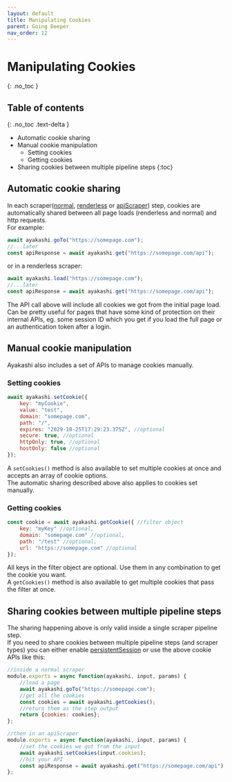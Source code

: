 ```yaml
---
layout: default
title: Manipulating Cookies
parent: Going Deeper
nav_order: 12
---
```


<!-- markdownlint-disable MD022 -->
# Manipulating Cookies
{: .no_toc }
<!-- markdownlint-enable MD022 -->

<!-- markdownlint-disable MD022 -->
## Table of contents
{: .no_toc .text-delta }
<!-- markdownlint-enable MD022 -->

* Automatic cookie sharing
* Manual cookie manipulation
  * Setting cookies
  * Getting cookies
* Sharing cookies between multiple pipeline steps
{:toc}

## Automatic cookie sharing

In each scraper([normal](/docs/guide/building-a-complete-scraping-project.html), [renderless](/docs/guide/renderless-scrapers.html) or [apiScraper](/docs/guide/api-scrapers.html)) step, cookies are automatically shared
between all page loads (renderless and normal) and http requests.  
For example:  

```js
await ayakashi.goTo("https://somepage.com");
//...later
const apiResponse = await ayakashi.get("https://somepage.com/api");
```

or in a renderless scraper: 

```js
await ayakashi.load("https://somepage.com");
//...later
const apiResponse = await ayakashi.get("https://somepage.com/api");
```

The API call above will include all cookies we got from the initial page load.  
Can be pretty useful for pages that have some kind of protection on their internal APIs, eg. some session ID which you get if you load the full page or an authentication token after a login.

## Manual cookie manipulation

Ayakashi also includes a set of APIs to manage cookies manually.

### Setting cookies

```js
await ayakashi.setCookie({
    key: "myCookie",
    value: "test",
    domain: "somepage.com",
    path: "/",
    expires: "2029-10-25T17:29:23.375Z", //optional
    secure: true, //optional
    httpOnly: true, //optional
    hostOnly: false //optional
});
```
A `setCookies()` method is also available to set multiple cookies at once and accepts an array of cookie options.  
The automatic sharing described above also applies to cookies set manually.

### Getting cookies

```js
const cookie = await ayakashi.getCookie({ //filter object
    key: "myKey" //optional,
    domain: "somepage.com" //optional,
    path: "/test" //optional,
    url: "https://somepage.com" //optional
});
```
All keys in the filter object are optional. Use them in any combination to get the cookie you want.  
A `getCookies()` method is also available to get multiple cookies that pass the filter at once.

## Sharing cookies between multiple pipeline steps

The sharing happening above is only valid inside a single scraper pipeline step.  
If you need to share cookies between multiple pipeline steps (and scraper types) you can either
enable [persistentSession](/docs/going_deeper/persisting-sessions.html) or use the above cookie APIs like this:

```js
//inside a normal scraper
module.exports = async function(ayakashi, input, params) {
    //load a page
    await ayakashi.goTo("https://somepage.com");
    //get all the cookies
    const cookies = await ayakashi.getCookies();
    //return them as the step output
    return {cookies: cookies};
};
```

```js
//then in an apiScraper
module.exports = async function(ayakashi, input, params) {
    //set the cookies we got from the input
    await ayakashi.setCookies(input.cookies);
    //hit your API
    const apiResponse = await ayakashi.get("https://somepage.com/api");
};
```

